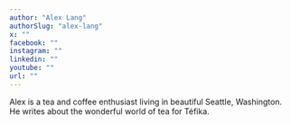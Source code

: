 ```yaml
---
author: "Alex Lang"
authorSlug: "alex-lang"
x: ""
facebook: ""
instagram: ""
linkedin: ""
youtube: ""
url: ""
---
```


Alex is a tea and coffee enthusiast living in beautiful Seattle, Washington. He writes about the wonderful world of tea for Téfika.
